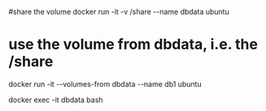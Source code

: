 
#share the volume
docker run -it -v /share --name dbdata ubuntu

# use the volume from dbdata, i.e. the /share
docker run -it --volumes-from dbdata --name db1 ubuntu


docker exec -it dbdata bash

